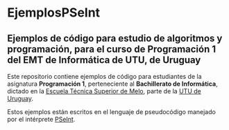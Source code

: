 # EjemplosPSeInt
## Ejemplos de código para estudio de algoritmos y programación, para el curso de Programación 1 del EMT de Informática de UTU, de Uruguay

Este repositorio contiene ejemplos de código para estudiantes de la asignatura **Programación 1**, perteneciente al **Bachillerato de Informática**, dictado en la [Escuela Técnica Superior de Melo](https://www.facebook.com/escuelatecnicasuperiormelo), parte de la [UTU de Uruguay](https://www.utu.edu.uy).

Estos ejemplos están escritos en el lenguaje de pseudocódigo manejado por el intérprete [PSeInt](http://pseint.sourceforge.net/index.php?page=portada.php).
